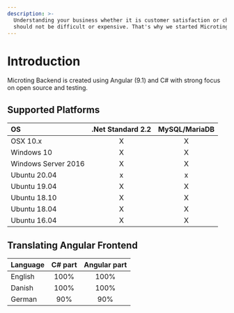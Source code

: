 ```yaml
---
description: >-
  Understanding your business whether it is customer satisfaction or check forms
  should not be difficult or expensive. That's why we started Microting.
---
```


# Introduction

Microting Backend is created using Angular \(9.1\) and C\# with strong focus on open source and testing.

## Supported Platforms

| OS | .Net Standard 2.2 | MySQL/MariaDB |
| :--- | :---: | :---: |
| OSX 10.x | X | X |
| Windows 10 | X | X |
| Windows Server 2016 | X | X |
| Ubuntu 20.04 | x | x |
| Ubuntu 19.04 | X | X |
| Ubuntu 18.10 | X | X |
| Ubuntu 18.04 | X | X |
| Ubuntu 16.04 | X | X |

## Translating Angular Frontend

| Language | C\# part | Angular part |
| :--- | :---: | :---: |
| English | 100% | 100% |
| Danish | 100% | 100% |
| German | 90% | 90% |

